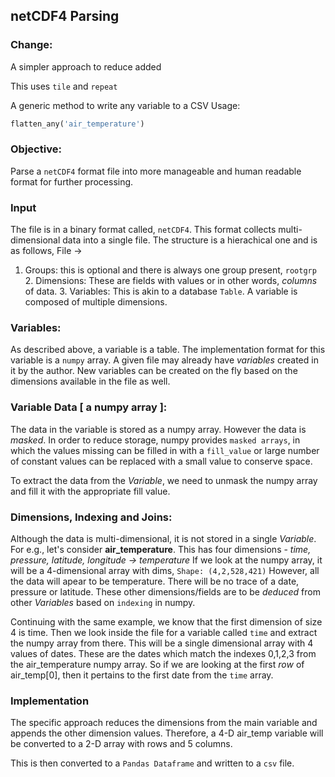 ## netCDF4 Parsing

### Change:

A simpler approach to reduce added

This uses `tile` and `repeat`

A generic method to write any variable to a CSV
Usage:
```python
flatten_any('air_temperature')
```

### Objective:

Parse a `netCDF4` format file into more manageable and human readable format for further processing.

### Input
The file is in a binary format called, `netCDF4`. This format collects multi-dimensional data into a
single file. The structure is a hierachical one and is as follows,
File ->
1. Groups: this is optional and there is always one group present, `rootgrp`
    2. Dimensions: These are fields with values or in other words, *columns* of data.
    3. Variables: This is akin to a database `Table`. A variable is composed of multiple dimensions.

### Variables:
As described above, a variable is a table. The implementation format for this variable is a `numpy` array.
A given file may already have *variables* created in it by the author.
New variables can be created on the fly based on the dimensions available in the file as well.

### Variable Data [ a numpy array ]:

The data in the variable is stored as a numpy array. However the data is *masked*.
In order to reduce storage, numpy provides `masked arrays`, in which the values missing can be filled in
with a `fill_value` or large number of constant values can be replaced with a small value to conserve space.

To extract the data from the *Variable*, we need to unmask the numpy array and fill it with the appropriate
fill value.

### Dimensions, Indexing and Joins:

Although the data is multi-dimensional, it is not stored in a single *Variable*.
For e.g., let's consider **air_temperature**.
This has four dimensions - *time, pressure, latitude, longitude -> temperature*
If we look at the numpy array, it will be a 4-dimensional array with dims,
`Shape: (4,2,528,421)`
However, all the data will apear to be temperature. There will be no trace of a date, pressure or latitude.
These other dimensions/fields are to be *deduced* from other *Variables* based on `indexing` in numpy.

Continuing with the same example, we know that the first dimension of size 4 is time.
Then we look inside the file for a variable called `time` and extract the numpy array from there.
This will be a single dimensional array with 4 values of dates. These are the dates which match the
indexes 0,1,2,3 from the air_temperature numpy array.
So if we are looking at the first *row* of air_temp[0],
then it pertains to the first date from the `time` array.

### Implementation

The specific approach reduces the dimensions from the main variable and appends the other dimension values.
Therefore, a 4-D air_temp variable will be converted to a 2-D array with rows and 5 columns.

This is then converted to a `Pandas Dataframe` and written to a `csv` file.
